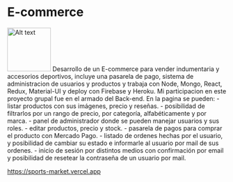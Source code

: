 # E-commerce
<img src="https://www.freeiconspng.com/uploads/exercise-sport-icon--7.png" height=100px width= 100px alt="Alt text" title="Optional title">
Desarrollo de un E-commerce para vender indumentaria y accesorios deportivos, incluye una pasarela de pago, sistema de administracion de usuarios y productos y trabaja con Node, Mongo, React, Redux, Material-UI y deploy con Firebase y Heroku. Mi participacion en este proyecto grupal fue en el armado del Back-end.
En la pagina se pueden:
- listar productos con sus imágenes, precio y reseñas.
- posibilidad de filtrarlos por un rango de precio, por categoría, alfabéticamente y por marca.
- panel de administrador donde se pueden manejar usuarios y sus roles.
- editar productos, precio y stock.
- pasarela de pagos para comprar el producto con Mercado Pago.
- listado de ordenes hechas por el usuario, y posibilidad de cambiar su estado e informarle al usuario por mail de sus ordenes.
- inicio de sesión por distintos medios con confirmación por email y posibilidad de resetear la contraseña de un usuario por mail.

https://sports-market.vercel.app
